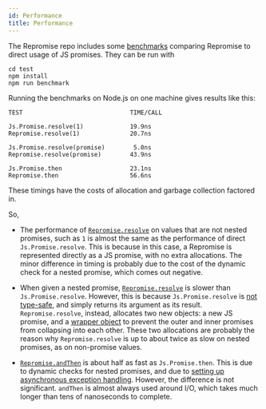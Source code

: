 ```yaml
---
id: Performance
title: Performance
---
```


The Repromise repo includes some [benchmarks](https://github.com/aantron/repromise/blob/master/test/js/benchmark.re) comparing Repromise to direct usage of JS promises. They can be run with

```
cd test
npm install
npm run benchmark
```

Running the benchmarks on Node.js on one machine gives results like this:

```
TEST                              TIME/CALL

Js.Promise.resolve(1)             19.9ns
Repromise.resolve(1)              20.7ns

Js.Promise.resolve(promise)        5.0ns
Repromise.resolve(promise)        43.9ns

Js.Promise.then                   23.1ns
Repromise.then                    56.6ns
```

These timings have the costs of allocation and garbage collection factored in.

So,

- The performance of [`Repromise.resolve`](API#resolve) on values that are not nested promises, such as `1` is almost the same as the performance of direct `Js.Promise.resolve`. This is because in this case, a Repromise is represented directly as a JS promise, with no extra allocations. The minor difference in timing is probably due to the cost of the dynamic check for a nested promise, which comes out negative.

- When given a nested promise, [`Repromise.resolve`](API#resolve) is slower than `Js.Promise.resolve`. However, this is because `Js.Promise.resolve` is [not type-safe](DesignFAQ#why-are-js-promises-not-type-safe), and simply returns its argument as its result. `Repromise.resolve`, instead, allocates two new objects: a new JS promise, and a [wrapper object](Interop#representation) to prevent the outer and inner promises from collapsing into each other. These two allocations are probably the reason why `Repromise.resolve` is up to about twice as slow on nested promises, as on non-promise values.

- [`Repromise.andThen`](API#then) is about half as fast as `Js.Promise.then`. This is due to dynamic checks for nested promises, and due to [setting up asynchronous exception handling](API#onunhandledexception). However, the difference is not significant. `andThen` is almost always used around I/O, which takes much longer than tens of nanoseconds to complete.
